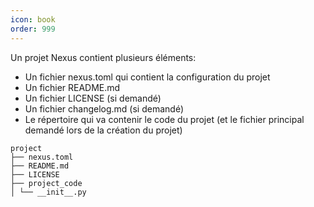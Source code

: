 ```yaml
---
icon: book
order: 999
---
```

Un projet Nexus contient plusieurs éléments:
- Un fichier nexus.toml qui contient la configuration du projet
- Un fichier README.md
- Un fichier LICENSE (si demandé)
- Un fichier changelog.md (si demandé)
- Le répertoire qui va contenir le code du projet (et le fichier principal demandé lors de la création du projet)

```console
project 
├── nexus.toml 
├── README.md 
├── LICENSE
├── project_code 
│ └── __init__.py 

```

